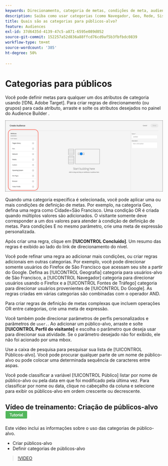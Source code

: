 ```yaml
---
keywords: Direcionamento, categoria de metas, condições de meta, audience manager, parâmetros de perfil personalizados, perfil do visitante, parâmetros de usuário personalizado, regras de metas
description: Saiba como usar categorias (como Navegador, Geo, Rede, Sistema operacional, Perfil do visitante) para direcionar conteúdo.
title: Quais são as categorias para públicos-alvo?
feature: Audiences
exl-id: 37d6435d-4139-47c5-a871-6595e089d052
source-git-commit: 152257a52d836a88ffcd76cd9af5b3fbfbdc0839
workflow-type: tm+mt
source-wordcount: '385'
ht-degree: 50%

---
```


# Categorias para públicos

Você pode definir metas para qualquer um dos atributos de categoria usando [!DNL Adobe Target]. Para criar regras de direcionamento (ou grupos) para cada atributo, arraste e solte os atributos desejados no painel do Audience Builder .

![Atributos para públicos-alvo](/help/main/c-target/c-audiences/assets/attributes.png)

Quando uma categoria específica é selecionada, você pode aplicar uma ou mais condições de definição de metas. Por exemplo, na categoria Geo, defina uma regra como Cidade=São Francisco. Uma condição OR é criada quando múltiplos valores são adicionados. O visitante somente deve corresponder a um dos valores para atender à condição de definição de metas. Para condições E no mesmo parâmetro, crie uma meta de expressão personalizada.

Após criar uma regra, clique em **[!UICONTROL Concluído]**. Um resumo das regras é exibido ao lado do link de direcionamento do nível.

Você pode refinar uma regra ao adicionar mais condições, ou criar regras adicionais em outras categorias. Por exemplo, você pode direcionar somente usuários do Firefox de São Francisco que acessam seu site a partir do Google. Defina as [!UICONTROL Geografia] categoria para usuários-alvo de São Francisco, a [!UICONTROL Navegador] categoria para direcionar usuários usando o Firefox e a [!UICONTROL Fontes de Tráfego] categoria para direcionar usuários provenientes de [!UICONTROL Do Google]. As regras criadas em várias categorias são combinadas com o operador AND.

Para criar regras de definição de metas complexas que incluem operações OR entre categorias, crie uma meta de expressão.

Você também pode direcionar parâmetros de perfis personalizados e parâmetros de `user.`. Ao adicionar um público-alvo, arraste e solte **[!UICONTROL Perfil do visitante]** e escolha o parâmetro que deseja usar para direcionar sua atividade. Se o parâmetro desejado não for exibido, ele não foi acionado por uma mbox.

Use a caixa de pesquisa para pesquisar sua lista de [!UICONTROL Públicos-alvo]. Você pode procurar qualquer parte de um nome de público-alvo ou pode colocar uma determinada sequência de caracteres entre aspas.

Você pode classificar a variável [!UICONTROL Público] listar por nome de público-alvo ou pela data em que foi modificado pela última vez. Para classificar por nome ou data, clique no cabeçalho da coluna e selecione para exibir os públicos-alvo em ordem crescente ou decrescente.

## Vídeo de treinamento: Criação de públicos-alvo ![Selo do tutorial](/help/main/assets/tutorial.png)

Este vídeo inclui as informações sobre o uso das categorias de público-alvo.

* Criar públicos-alvo
* Definir categorias de públicos-alvo

>[!VIDEO](https://video.tv.adobe.com/v/17392)
